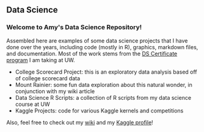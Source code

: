## Data Science
### Welcome to Amy's Data Science Repository!

Assembled here are examples of some data science projects that I have done over the years, including code (mostly in R), graphics, markdown files, and documentation. Most of the work stems from the [DS Certificate program](https://www.pce.uw.edu/certificates/data-science) I am taking at UW.

* College Scorecard Project: this is an exploratory data analysis based off of college scorecard data <br>
* Mount Rainier: some fun data exploration about this natural wonder, in conjunction with my wiki article <br>
* Data Science R Scripts: a collection of R scripts from my data science course at UW <br>
* Kaggle Projects: code for various Kaggle kernels and competitions

Also, feel free to check out my [wiki](https://github.com/amywernerallen/datascience/wiki) and my [Kaggle profile](https://www.kaggle.com/amyewa)!
